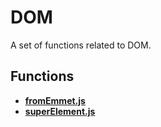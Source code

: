 # DOM

A set of functions related to DOM.

## Functions

* [**fromEmmet.js**](./fromEmmet.md)
* [**superElement.js**](./superElement.md)
